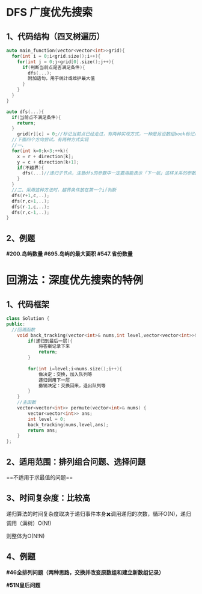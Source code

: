 # DFS 广度优先搜索

## 1、代码结构（四叉树遍历）

~~~c++
auto main_function(vector<vector<int>>grid){
  for(int i = 0;i<grid.size();i++){
    for(int j = 0;j<grid[0].size();j++){
      if(判断当前点是否满足条件){
        dfs(...);
        附加语句，用于统计或维护最大值
      }
    }
  }
}

auto dfs(...){
  if(当前点不满足条件){
    return;
  }
 	grid[r][c] = 0;//标记当前点已经走过，有两种实现方式，一种是另设数组book标记走过的路，另一种是把当前节点涂成另一个无关值
  //下面四个方向尝试。有两种方式实现
  //一、
  for(int k=0;k<3;++k){
    x = r + direction[k];
    y = c + direction[k+1];
    if(不越界){
      dfs(...)//递归子节点，注意dfs的参数中一定要用能表示「下一层」这样关系的参数
    }
  }
  //二、采用这种方法时，越界条件放在第一个if判断
  dfs(r+1,c,..);
  dfs(r,c+1,..);
  dfs(r-1,c,..);
  dfs(r,c-1,..);
}
~~~

## 2、例题

**#200.岛屿数量 #695.岛屿的最大面积 #547.省份数量**



# 回溯法：深度优先搜索的特例

## 1、代码框架

~~~c++
class Solution {
public:
  //回溯函数
    void back_tracking(vector<int>& nums,int level,vector<vector<int>>& ans){
        if(递归到最后一层){	
            将答案记录下来
            return;
        }
        
        for(int i=level;i<nums.size();i++){
            做决定：交换，加入队列等
            递归调用下一层
            撤销决定：交换回来，退出队列等
        }
    }
	//主函数
    vector<vector<int>> permute(vector<int>& nums) {
        vector<vector<int>> ans;
        int level = 0;
        back_tracking(nums,level,ans);
        return ans;
    }
};
~~~

## 2、适用范围：排列组合问题、选择问题

==不适用于求最值的问题==

## 3、时间复杂度：比较高

递归算法的时间复杂度取决于递归事件本身✖️调用递归的次数，循环O(N)，递归调用（满树）O(N!)

则整体为O(N!N)

## 4、例题

**#46全排列问题（两种思路，交换并改变原数组和建立新数组记录）**

**#51N皇后问题**

